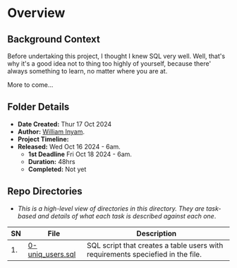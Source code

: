 # Overview #

## Background Context ##
Before undertaking this project, I thought I knew SQL very well. Well, that's why it's a good idea not to thing too highly of yourself, because there' always something to learn, no matter where you are at.

More to come...


## Folder Details ###
- **Date Created:** Thur 17 Oct 2024
- **Author:** [William Inyam](https.//github.com/thecypherzen/alx-backend-storage/0x00-MySQL_Advanced).
- **Project Timeline:**
- **Released:** Wed Oct 16 2024 - 6am.
  - **1st Deadline** Fri Oct 18 2024 - 6am.
  - **Duration:** 48hrs
  - **Completed:** Not yet



## Repo Directories  ###
- *This is a high-level view of directories in this directory. They are task-based and details of what each task is described against each one*.

| **SN** | File                         | Description                                         |
|----|------------------------------|-----------------------------------------------------|
| 1. | [0-uniq_users.sql](https://github.com/thecypherzen/alx-backend-storage/0x00-MySQL_Advanced/0-uniq_users.sql) | SQL script that creates a table users with requirements speciefied in the file. |
